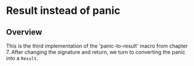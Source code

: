 # Result instead of panic

## Overview

This is the third implementation of the 'panic-to-result' macro from chapter 7.
After changing the signature and return, we turn to converting the panic into a
`Result`.
